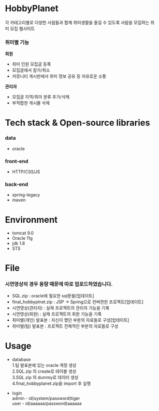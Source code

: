 # HobbyPlanet
각 카테고리별로 다양한 사람들과 함께 취미생활을 즐길 수 있도록 사람을 모집하는 취미 모집 웹사이트

### 취미별 기능
**회원**
- 취미 인원 모집글 등록
- 모집글에서 참가/취소
- 커뮤니티 게시판에서 취미 정보 공유 등 자유로운 소통

**관리자**
- 모집글 지역/취미 분류 추가/삭제
- 부적합한 게시물 삭제
# Tech stack & Open-source libraries

### data
- oracle

### front-end
- HTTP/CSS/JS

### back-end
- spring-legacy
- maven

# Environment
- tomcat 9.0
- Oracle 11g
- jdk 1.8
- STS

# File
### 시연영상의 경우 용량 때문에 따로 업로드하였습니다.
- SQL.zip : oracle에 필요한 sql문들[업데이트]<br>
- final_hobbyplnet.zip : JSP -> Spring으로 컨버젼한 프로젝트[업데이트]<br>
- 시연영상(관리자) : 실제 프로젝트의 관리자 기능을 기록<br>
- 시연영상(회원) : 실제 프로젝트의 회원 기능을 기록<br>
- 취미별(개인) 발표본 : 자신이 했던 부분의 자료들로 구성[업데이트]<br>
- 취미별(팀) 발표본 : 프로젝트 전체적인 부분의 자료들로 구성


# Usage
- database <br>
1.팀 발표본에 있는 oracle 계정 생성<br>
2.SQL.zip 의 create로 테이블 생성<br>
3.SQL.zip 의 dummy로 데이터 생성<br>
4.final_hobbyplanet.zip을 import 후 실행<br>

- login <br>
admin - id)system/password)tiger<br>
user - id)aaaaaa/password)aaaaaa
